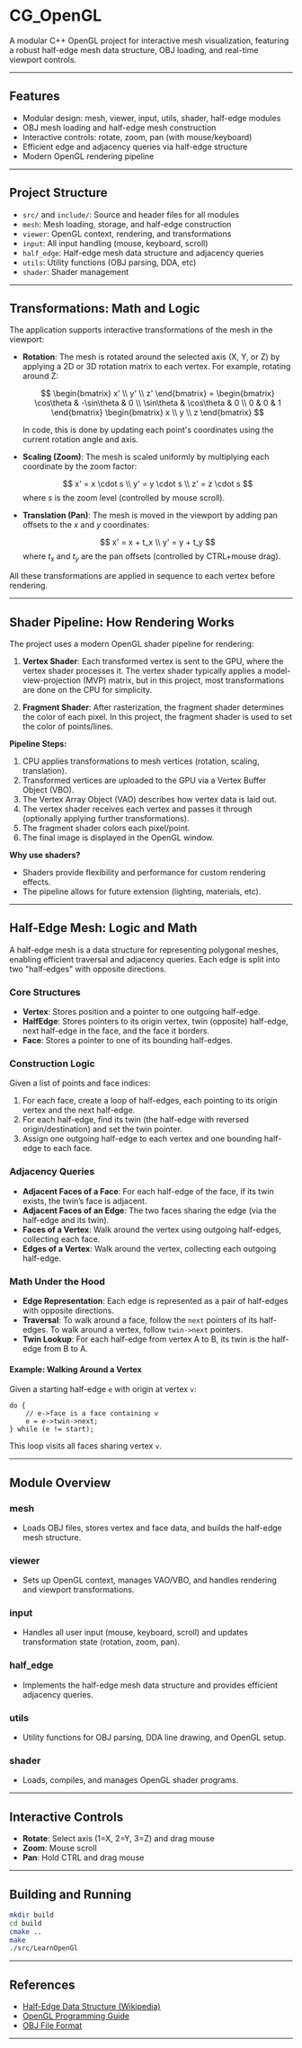 # CG_OpenGL

A modular C++ OpenGL project for interactive mesh visualization, featuring a robust half-edge mesh data structure, OBJ loading, and real-time viewport controls.

---

## Features

- Modular design: mesh, viewer, input, utils, shader, half-edge modules
- OBJ mesh loading and half-edge mesh construction
- Interactive controls: rotate, zoom, pan (with mouse/keyboard)
- Efficient edge and adjacency queries via half-edge structure
- Modern OpenGL rendering pipeline

---

## Project Structure

- `src/` and `include/`: Source and header files for all modules
- `mesh`: Mesh loading, storage, and half-edge construction
- `viewer`: OpenGL context, rendering, and transformations
- `input`: All input handling (mouse, keyboard, scroll)
- `half_edge`: Half-edge mesh data structure and adjacency queries
- `utils`: Utility functions (OBJ parsing, DDA, etc)
- `shader`: Shader management

---

## Transformations: Math and Logic

The application supports interactive transformations of the mesh in the viewport:

- **Rotation**: The mesh is rotated around the selected axis (X, Y, or Z) by applying a 2D or 3D rotation matrix to each vertex. For example, rotating around Z:

    $$
    \begin{bmatrix} x' \\ y' \\ z' \end{bmatrix} =
    \begin{bmatrix} \cos\theta & -\sin\theta & 0 \\
                    \sin\theta &  \cos\theta & 0 \\
                    0          &  0          & 1 \end{bmatrix}
    \begin{bmatrix} x \\ y \\ z \end{bmatrix}
    $$

  In code, this is done by updating each point's coordinates using the current rotation angle and axis.

- **Scaling (Zoom)**: The mesh is scaled uniformly by multiplying each coordinate by the zoom factor:

    $$
    x' = x \cdot s \\
    y' = y \cdot s \\
    z' = z \cdot s
    $$
    where $s$ is the zoom level (controlled by mouse scroll).

- **Translation (Pan)**: The mesh is moved in the viewport by adding pan offsets to the $x$ and $y$ coordinates:

    $$
    x' = x + t_x \\
    y' = y + t_y
    $$
    where $t_x$ and $t_y$ are the pan offsets (controlled by CTRL+mouse drag).

All these transformations are applied in sequence to each vertex before rendering.

---

## Shader Pipeline: How Rendering Works

The project uses a modern OpenGL shader pipeline for rendering:

1. **Vertex Shader**: Each transformed vertex is sent to the GPU, where the vertex shader processes it. The vertex shader typically applies a model-view-projection (MVP) matrix, but in this project, most transformations are done on the CPU for simplicity.

2. **Fragment Shader**: After rasterization, the fragment shader determines the color of each pixel. In this project, the fragment shader is used to set the color of points/lines.

**Pipeline Steps:**

1. CPU applies transformations to mesh vertices (rotation, scaling, translation).
2. Transformed vertices are uploaded to the GPU via a Vertex Buffer Object (VBO).
3. The Vertex Array Object (VAO) describes how vertex data is laid out.
4. The vertex shader receives each vertex and passes it through (optionally applying further transformations).
5. The fragment shader colors each pixel/point.
6. The final image is displayed in the OpenGL window.

**Why use shaders?**

- Shaders provide flexibility and performance for custom rendering effects.
- The pipeline allows for future extension (lighting, materials, etc).

---

## Half-Edge Mesh: Logic and Math

A half-edge mesh is a data structure for representing polygonal meshes, enabling efficient traversal and adjacency queries. Each edge is split into two "half-edges" with opposite directions.

### Core Structures

- **Vertex**: Stores position and a pointer to one outgoing half-edge.
- **HalfEdge**: Stores pointers to its origin vertex, twin (opposite) half-edge, next half-edge in the face, and the face it borders.
- **Face**: Stores a pointer to one of its bounding half-edges.

### Construction Logic

Given a list of points and face indices:
1. For each face, create a loop of half-edges, each pointing to its origin vertex and the next half-edge.
2. For each half-edge, find its twin (the half-edge with reversed origin/destination) and set the twin pointer.
3. Assign one outgoing half-edge to each vertex and one bounding half-edge to each face.

### Adjacency Queries

- **Adjacent Faces of a Face**: For each half-edge of the face, if its twin exists, the twin’s face is adjacent.
- **Adjacent Faces of an Edge**: The two faces sharing the edge (via the half-edge and its twin).
- **Faces of a Vertex**: Walk around the vertex using outgoing half-edges, collecting each face.
- **Edges of a Vertex**: Walk around the vertex, collecting each outgoing half-edge.

### Math Under the Hood

- **Edge Representation**: Each edge is represented as a pair of half-edges with opposite directions.
- **Traversal**: To walk around a face, follow the `next` pointers of its half-edges. To walk around a vertex, follow `twin->next` pointers.
- **Twin Lookup**: For each half-edge from vertex A to B, its twin is the half-edge from B to A.

#### Example: Walking Around a Vertex

Given a starting half-edge `e` with origin at vertex `v`:
```
do {
    // e->face is a face containing v
    e = e->twin->next;
} while (e != start);
```
This loop visits all faces sharing vertex `v`.

---

## Module Overview

### mesh
- Loads OBJ files, stores vertex and face data, and builds the half-edge mesh structure.

### viewer
- Sets up OpenGL context, manages VAO/VBO, and handles rendering and viewport transformations.

### input
- Handles all user input (mouse, keyboard, scroll) and updates transformation state (rotation, zoom, pan).

### half_edge
- Implements the half-edge mesh data structure and provides efficient adjacency queries.

### utils
- Utility functions for OBJ parsing, DDA line drawing, and OpenGL setup.

### shader
- Loads, compiles, and manages OpenGL shader programs.

---

## Interactive Controls

- **Rotate**: Select axis (1=X, 2=Y, 3=Z) and drag mouse
- **Zoom**: Mouse scroll
- **Pan**: Hold CTRL and drag mouse

---

## Building and Running

```sh
mkdir build
cd build
cmake ..
make
./src/LearnOpenGl
```

---

## References

- [Half-Edge Data Structure (Wikipedia)](https://en.wikipedia.org/wiki/Half-edge_data_structure)
- [OpenGL Programming Guide](https://www.opengl.org/documentation/)
- [OBJ File Format](https://en.wikipedia.org/wiki/Wavefront_.obj_file)

---
